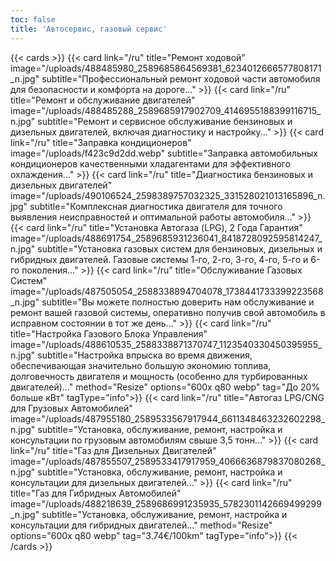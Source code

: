 ```yaml
---
toc: false
title: 'Автосервис, газовый сервис'
---
```


{{< cards >}}
{{< card link="/ru" title="Ремонт ходовой" image="/uploads/488485980_2589685864569381_6234012666577808171_n.jpg" subtitle="Профессиональный ремонт ходовой части автомобиля для безопасности и комфорта на дороге..." >}}
{{< card link="/ru" title="Ремонт и обслуживание двигателей" image="/uploads/488485288_2589685917902709_4146955188399116715_n.jpg" subtitle="Ремонт и сервисное обслуживание бензиновых и дизельных двигателей, включая диагностику и настройку..." >}}
{{< card link="/ru" title="Заправка кондиционеров" image="/uploads/f423c9d2dd.webp" subtitle="Заправка автомобильных кондиционеров качественными хладагентами для эффективного охлаждения..." >}}
{{< card link="/ru" title="Диагностика бензиновых и дизельных двигателей" image="/uploads/490106524_2598389757032325_331528021013165896_n.jpg" subtitle="Комплексная диагностика двигателя для точного выявления неисправностей и оптимальной работы автомобиля..." >}}
{{< card link="/ru" title="Установка Автогаза (LPG), 2 Года Гарантия" image="/uploads/488691754_2589685931236041_8418728092595814247_n.jpg" subtitle="Установка газовых систем для бензиновых, дизельных и гибридных двигателей. Газовые системы 1-го, 2-го, 3-го, 4-го, 5-го и 6-го поколения..." >}}
{{< card link="/ru" title="Обслуживание Газовых Систем" image="/uploads/487505054_2588338894704078_1738441733399223568_n.jpg" subtitle="Вы можете полностью доверить нам обслуживание и ремонт вашей газовой системы, оперативно получив свой автомобиль в исправном состоянии в тот же день..." >}}
{{< card link="/ru" title="Настройка Газового Блока Управления" image="/uploads/488610535_2588338871370747_1123540330450395955_n.jpg" subtitle="Настройка впрыска во время движения, обеспечивающая значительно большую экономию топлива, долговечность двигателя и мощность (особенно для турбированных двигателей)..." method="Resize" options="600x q80 webp" tag="До 20% больше кВт" tagType="info">}}
{{< card link="/ru" title="Автогаз LPG/CNG для Грузовых Автомобилей" image="/uploads/487955180_2589533567917944_6611348463232602298_n.jpg" subtitle="Установка, обслуживание, ремонт, настройка и консультации по грузовым автомобилям свыше 3,5 тонн..." >}}
{{< card link="/ru" title="Газ для Дизельных Двигателей" image="/uploads/487855507_2589533417917959_4066636879837080268_n.jpg" subtitle="Установка, обслуживание, ремонт, настройка и консультации для дизельных двигателей..." >}}
{{< card link="/ru" title="Газ для Гибридных Автомобилей" image="/uploads/488218639_2589686991235935_5782301142669499299_n.jpg" subtitle="Установка, обслуживание, ремонт, настройка и консультации для гибридных двигателей..." method="Resize" options="600x q80 webp" tag="3.74€/100km" tagType="info">}}
{{< /cards >}}
